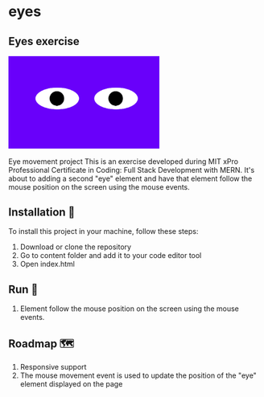 # eyes
## Eyes exercise
<img src="eyes.png" width='300'/>

Eye movement project
This is an exercise developed during MIT xPro Professional Certificate in Coding: Full Stack Development with MERN. It's about to adding a second "eye" element and have that element follow the mouse position on the screen using the mouse events.

## Installation 🔧

To install this project in your machine, follow these steps:

1. Download or clone the repository
2. Go to content folder and add it to your code editor tool
3. Open index.html

## Run 🚀
1. Element follow the mouse position on the screen using the mouse events.

## Roadmap 🗺

1. Responsive support
2. The mouse movement event is used to update the position of the "eye" element displayed on the page
